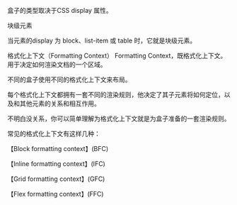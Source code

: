 盒子的类型取决于CSS display 属性。

块级元素

当元素的display 为 block、list-item 或 table 时，它就是块级元素。



格式化上下文（Formatting Context）
Formatting Context，既格式化上下文。用于决定如何渲染文档的一个区域。

不同的盒子使用不同的格式化上下文来布局。

每个格式化上下文都拥有一套不同的渲染规则，他决定了其子元素将如何定位，以及和其他元素的关系和相互作用。

不明白没关系，你可以简单理解为格式化上下文就是为盒子准备的一套渲染规则。

常见的格式化上下文有这样几种：

【Block formatting context】(BFC)

【Inline formatting context】(IFC)

【Grid formatting context】(GFC)

【Flex formatting context】(FFC)


